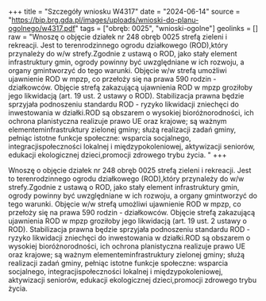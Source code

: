 +++
title = "Szczegóły wniosku W4317"
date = "2024-06-14"
source = "https://bip.brg.gda.pl/images/uploads/wnioski-do-planu-ogolnego/w4317.pdf"
tags = ["obręb: 0025", "wnioski-ogolne"]
geolinks = []
raw = "Wnoszę o objęcie działek nr 248 obręb 0025 strefą zieleni i rekreacji. Jest to terenrodzinnego ogrodu działkowego (ROD),który przynależy do w/w strefy.Zgodnie z ustawą o ROD, jako stały element infrastruktury gmin, ogrody powinny być uwzględniane w ich rozwoju, a organy gmintworzyć do tego warunki. Objęcie w/w strefą umożliwi ujawnienie ROD w mpzp, co przełoży się na prawa 590 rodzin - działkowców. Objęcie strefą zakazującą ujawnienia ROD w mpzp groziłoby jego likwidacją (art. 19 ust. 2 ustawy o ROD). Stabilizacja prawna będzie sprzyjała podnoszeniu standardu ROD - ryzyko likwidacji zniechęci do inwestowania w działki.ROD są obszarem o wysokiej bioróżnorodności, ich ochrona planistyczna realizuje prawo UE oraz krajowe; są ważnym elementeminfrastruktury zielonej gminy; służą realizacji zadań gminy, pełniąc istotne funkcje społeczne: wsparcia socjalnego, integracjispołeczności lokalnej i międzypokoleniowej, aktywizacji seniorów, edukacji ekologicznej dzieci,promocji zdrowego trybu życia. "
+++

Wnoszę o objęcie działek nr 248 obręb 0025 strefą zieleni i rekreacji. Jest to
terenrodzinnego ogrodu działkowego (ROD),który przynależy do w/w strefy.Zgodnie z ustawą o
ROD, jako stały element infrastruktury gmin, ogrody powinny być uwzględniane w ich rozwoju, a
organy gmintworzyć do tego warunki. Objęcie w/w strefą umożliwi ujawnienie ROD w mpzp, co
przełoży się na prawa 590 rodzin - działkowców. Objęcie strefą zakazującą ujawnienia ROD w
mpzp groziłoby jego likwidacją (art. 19 ust. 2 ustawy o ROD). Stabilizacja prawna będzie
sprzyjała podnoszeniu standardu ROD - ryzyko likwidacji zniechęci do inwestowania w
działki.ROD są obszarem o wysokiej bioróżnorodności, ich ochrona planistyczna realizuje prawo
UE oraz krajowe; są ważnym elementeminfrastruktury zielonej gminy; służą realizacji zadań
gminy, pełniąc istotne funkcje społeczne: wsparcia socjalnego, integracjispołeczności lokalnej i
międzypokoleniowej, aktywizacji seniorów, edukacji ekologicznej dzieci,promocji zdrowego trybu
życia.



